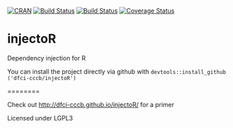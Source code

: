 [![CRAN](http://www.r-pkg.org/badges/version/description)](http://www.r-pkg.org/pkg/description) [![Build Status](https://travis-ci.org/dfci-cccb/injectoR.svg?branch=master)](https://travis-ci.org/dfci-cccb/injectoR) [![Build Status](https://ci.appveyor.com/api/projects/status/github/dfci-cccb/injectoR?svg=true)](https://ci.appveyor.com/project/lev-kuznetsov/injector-ad8op) [![Coverage Status](https://coveralls.io/repos/dfci-cccb/injectoR/badge.svg)](https://coveralls.io/r/dfci-cccb/injectoR)

injectoR
========

Dependency injection for R

You can install the project directly via github with
`devtools::install_github ('dfci-cccb/injectoR')`

========

Check out http://dfci-cccb.github.io/injectoR/ for a primer

Licensed under LGPL3

